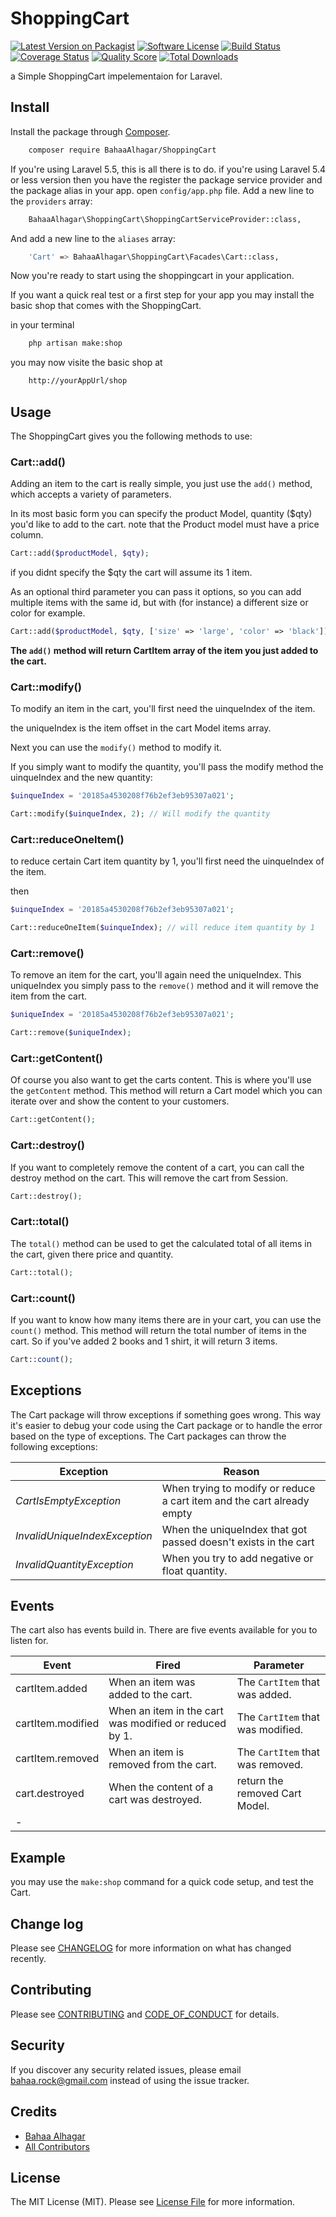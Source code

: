 # ShoppingCart

[![Latest Version on Packagist][ico-version]][link-packagist]
[![Software License][ico-license]](LICENSE.md)
[![Build Status][ico-travis]][link-travis]
[![Coverage Status][ico-scrutinizer]][link-scrutinizer]
[![Quality Score][ico-code-quality]][link-code-quality]
[![Total Downloads][ico-downloads]][link-downloads]

a Simple ShoppingCart impelementaion for Laravel.

## Install

Install the package through [Composer](http://getcomposer.org/).

``` bash
	composer require BahaaAlhagar/ShoppingCart
```
If you're using Laravel 5.5, this is all there is to do.
if you're using Laravel 5.4 or less version then you have the register the package service provider and the package alias in your app.
open `config/app.php` file.
Add a new line to the `providers` array:

``` bash
	BahaaAlhagar\ShoppingCart\ShoppingCartServiceProvider::class,
```
And add a new line to the `aliases` array:

``` bash
	'Cart' => BahaaAlhagar\ShoppingCart\Facades\Cart::class,
```


Now you're ready to start using the shoppingcart in your application.

If you want a quick real test or a first step for your app you may install the basic shop that comes with the ShoppingCart.

in your terminal
``` bash
	php artisan make:shop
```
you may now visite the basic shop at
``` bash
	http://yourAppUrl/shop
```

## Usage

The ShoppingCart gives you the following methods to use:

### Cart::add()

Adding an item to the cart is really simple, you just use the `add()` method, which accepts a variety of parameters.

In its most basic form you can specify the product Model, quantity ($qty) you'd like to add to the cart.
note that the Product model must have a price column.

```php
Cart::add($productModel, $qty);
```
if you didnt specify the $qty the cart will assume its 1 item.

As an optional third parameter you can pass it options, so you can add multiple items with the same id, but with (for instance) a different size or color for example.

```php
Cart::add($productModel, $qty, ['size' => 'large', 'color' => 'black']);
```

**The `add()` method will return CartItem array of the item you just added to the cart.**


### Cart::modify()

To modify an item in the cart, you'll first need the uinqueIndex of the item.

the uniqueIndex is the item offset in the cart Model items array.

Next you can use the `modify()` method to modify it.

If you simply want to modify the quantity, you'll pass the modify method the uinqueIndex and the new quantity:

```php
$uinqueIndex = '20185a4530208f76b2ef3eb95307a021';

Cart::modify($uinqueIndex, 2); // Will modify the quantity
```

### Cart::reduceOneItem()
to reduce certain Cart item quantity by 1, you'll first need the uinqueIndex of the item.

then 

```php
$uinqueIndex = '20185a4530208f76b2ef3eb95307a021';

Cart::reduceOneItem($uinqueIndex); // will reduce item quantity by 1
```


### Cart::remove()

To remove an item for the cart, you'll again need the uniqueIndex. This uniqueIndex you simply pass to the `remove()` method and it will remove the item from the cart.

```php
$uniqueIndex = '20185a4530208f76b2ef3eb95307a021';

Cart::remove($uniqueIndex);
```


### Cart::getContent()

Of course you also want to get the carts content. This is where you'll use the `getContent` method. This method will return a Cart model which you can iterate over and show the content to your customers.

```php
Cart::getContent();
```


### Cart::destroy()

If you want to completely remove the content of a cart, you can call the destroy method on the cart. This will remove the cart from Session.

```php
Cart::destroy();
```


### Cart::total()

The `total()` method can be used to get the calculated total of all items in the cart, given there price and quantity.

```php
Cart::total();
```



### Cart::count()

If you want to know how many items there are in your cart, you can use the `count()` method. This method will return the total number of items in the cart. So if you've added 2 books and 1 shirt, it will return 3 items.

```php
Cart::count();
```


## Exceptions

The Cart package will throw exceptions if something goes wrong. This way it's easier to debug your code using the Cart package or to handle the error based on the type of exceptions. The Cart packages can throw the following exceptions:

| Exception                    | Reason                                                                             |
| ---------------------------- | ---------------------------------------------------------------------------------- |
| *CartIsEmptyException* | When trying to modify or reduce a cart item and the cart already empty |
| *InvalidUniqueIndexException*      | When the uniqueIndex that got passed doesn't exists in the cart         |
| *InvalidQuantityException*      | When you try to add negative or float quantity.                    |

## Events

The cart also has events build in. There are five events available for you to listen for.

| Event         | Fired                                    | Parameter                        |
| ------------- | ---------------------------------------- | -------------------------------- |
| cartItem.added    | When an item was added to the cart.      | The `CartItem` that was added.   |
| cartItem.modified  | When an item in the cart was modified or reduced by 1.    | The `CartItem` that was modified. |
| cartItem.removed  | When an item is removed from the cart.   | The `CartItem` that was removed. |
| cart.destroyed   | When the content of a cart was destroyed.   | return the removed Cart Model. |
-                                |

## Example

you may use the `make:shop` command for a quick code setup, and test the Cart.



## Change log

Please see [CHANGELOG](CHANGELOG.md) for more information on what has changed recently.


## Contributing

Please see [CONTRIBUTING](CONTRIBUTING.md) and [CODE_OF_CONDUCT](CODE_OF_CONDUCT.md) for details.

## Security

If you discover any security related issues, please email bahaa.rock@gmail.com instead of using the issue tracker.

## Credits

- [Bahaa Alhagar][link-author]
- [All Contributors][link-contributors]

## License

The MIT License (MIT). Please see [License File](LICENSE.md) for more information.

[ico-version]: https://img.shields.io/packagist/v/BahaaAlhagar/ShoppingCart.svg?style=flat-square
[ico-license]: https://img.shields.io/badge/license-MIT-brightgreen.svg?style=flat-square
[ico-travis]: https://img.shields.io/travis/BahaaAlhagar/ShoppingCart/master.svg?style=flat-square
[ico-scrutinizer]: https://img.shields.io/scrutinizer/coverage/g/BahaaAlhagar/ShoppingCart.svg?style=flat-square
[ico-code-quality]: https://img.shields.io/scrutinizer/g/BahaaAlhagar/ShoppingCart.svg?style=flat-square
[ico-downloads]: https://img.shields.io/packagist/dt/BahaaAlhagar/ShoppingCart.svg?style=flat-square

[link-packagist]: https://packagist.org/packages/BahaaAlhagar/ShoppingCart
[link-travis]: https://travis-ci.org/BahaaAlhagar/ShoppingCart
[link-scrutinizer]: https://scrutinizer-ci.com/g/BahaaAlhagar/ShoppingCart/code-structure
[link-code-quality]: https://scrutinizer-ci.com/g/BahaaAlhagar/ShoppingCart
[link-downloads]: https://packagist.org/packages/BahaaAlhagar/ShoppingCart
[link-author]: https://github.com/https://github.com/BahaaAlhagar
[link-contributors]: ../../contributors
